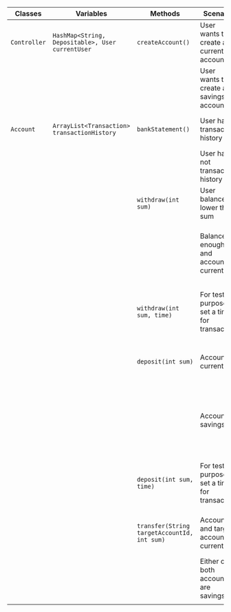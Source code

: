 | Classes      | Variables                                        | Methods                                     | Scenario                                         | Outcome                                                         |
|--------------|--------------------------------------------------|---------------------------------------------|--------------------------------------------------|-----------------------------------------------------------------|
| `Controller` | `HashMap<String, Depositable>, User currentUser` | `createAccount()`                           | User wants to create a current account           | A current account is created                                    |
|              |                                                  |                                             | User wants to create a savings account           | A savings account is created                                    |
| `Account`    | `ArrayList<Transaction> transactionHistory`      | `bankStatement()`                           | User has transaction history                     | A transaction history is returned                               |
|              |                                                  |                                             | User has not transaction history                 | An empty string is returned                                     |
|              |                                                  | `withdraw(int sum)`                         | User balance is lower than sum                   | An int indicating an error is returned                          |
|              |                                                  |                                             | Balance is enough and account is current         | Money is deducted and it's printed that user gets money         |
|              |                                                  | `withdraw(int sum, time)`                   | For testing purposes, set a time for transaction | A transaction is added for the designated time                  |
|              |                                                  | `deposit(int sum)`                          | Account is current                               | sum is added to account as a transaction                        |
|              |                                                  |                                             | Account is savings                               | sum is added to account as a transaction set to 3 days from now |
|              |                                                  | `deposit(int sum, time)`                    | For testing purposes, set a time for transaction | A transaction is added for the designated time                  |
|              |                                                  | `transfer(String targetAccountId, int sum)` | Account and target account is current            | A transaction is added to both accounts                         |
|              |                                                  |                                             | Either or both accounts are savings              | A transaction is added 3 days from now                          |
|              |                                                  |                                             |                                                  |                                                                 |